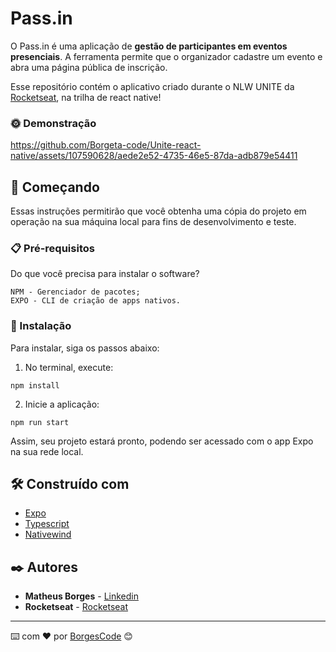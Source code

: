 # Pass.in

O Pass.in é uma aplicação de **gestão de participantes em eventos presenciais**. A ferramenta permite que o organizador cadastre um evento e abra uma página pública de inscrição.

Esse repositório contém o aplicativo criado durante o NLW UNITE da [Rocketseat](https://www.rocketseat.com.br/), na trilha de react native!


### 🌞 Demonstração


https://github.com/Borgeta-code/Unite-react-native/assets/107590628/aede2e52-4735-46e5-87da-adb879e54411


## 🚀 Começando

Essas instruções permitirão que você obtenha uma cópia do projeto em operação na sua máquina local para fins de desenvolvimento e teste.

### 📋 Pré-requisitos

Do que você precisa para instalar o software?

```
NPM - Gerenciador de pacotes;
EXPO - CLI de criação de apps nativos.
```

### 🔧 Instalação

Para instalar, siga os passos abaixo:

1. No terminal, execute:

```
npm install
```

2. Inicie a aplicação:

```
npm run start
```

Assim, seu projeto estará pronto, podendo ser acessado com o app Expo na sua rede local.


## 🛠️ Construído com

- [Expo](https://expo.dev/)
- [Typescript](https://www.typescriptlang.org/)
- [Nativewind](https://www.nativewind.dev/)

## ✒️ Autores

- **Matheus Borges** - [Linkedin](https://www.linkedin.com/in/matheus-borges-4a7469239/)
- **Rocketseat** - [Rocketseat](https://www.rocketseat.com.br/)

---

⌨️ com ❤️ por [BorgesCode](https://github.com/Borgeta-code) 😊
